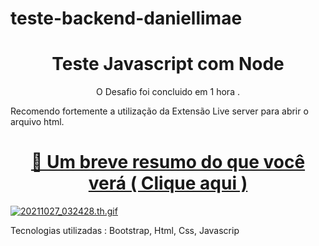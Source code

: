 # teste-backend-daniellimae

<h1 align="center"> Teste Javascript com Node </h1>

<p align="center"> O Desafio foi concluido em 1 hora . </p>

<p>Recomendo fortemente a utilização da Extensão Live server para abrir o arquivo html. </p>

<h1 align="center">
    <a href="https://bolodissenoura.github.io/teste-backend-daniellimae/">🔗 Um breve resumo do que você verá ( Clique aqui )</a>
    
</h1>

[![20211027_032428.th.gif](https://s10.gifyu.com/images/20211027_032428.th.gif)](https://gifyu.com/image/e6VP)

<p>Tecnologias utilizadas : Bootstrap, Html, Css, Javascrip </p>
